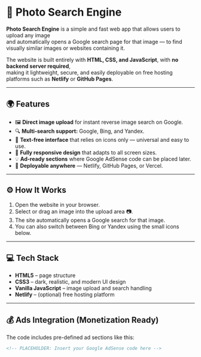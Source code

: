 # 📸 Photo Search Engine

**Photo Search Engine** is a simple and fast web app that allows users to upload any image  
and automatically opens a Google search page for that image — to find visually similar images or websites containing it.

The website is built entirely with **HTML, CSS, and JavaScript**, with **no backend server required**,  
making it lightweight, secure, and easily deployable on free hosting platforms such as **Netlify** or **GitHub Pages**.

---

## 🌍 Features

- 🖼️ **Direct image upload** for instant reverse image search on Google.  
- 🔍 **Multi-search support:** Google, Bing, and Yandex.  
- 🧩 **Text-free interface** that relies on icons only — universal and easy to use.  
- 📱 **Fully responsive design** that adapts to all screen sizes.  
- 💡 **Ad-ready sections** where Google AdSense code can be placed later.  
- 🚀 **Deployable anywhere** — Netlify, GitHub Pages, or Vercel.

---

## ⚙️ How It Works

1. Open the website in your browser.  
2. Select or drag an image into the upload area 📷.  
3. The site automatically opens a Google search for that image.  
4. You can also switch between Bing or Yandex using the small icons below.

---

## 💻 Tech Stack

- **HTML5** – page structure  
- **CSS3** – dark, realistic, and modern UI design  
- **Vanilla JavaScript** – image upload and search handling  
- **Netlify** – (optional) free hosting platform

---

## 💰 Ads Integration (Monetization Ready)

The code includes pre-defined ad sections like this:  
```html
<!-- PLACEHOLDER: Insert your Google AdSense code here -->
